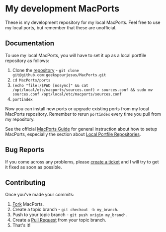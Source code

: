 # My development MacPorts

These is my development repository for my local MacPorts. Feel free to use my local ports, but remember that these are unofficial.


## Documentation

To use my local MacPorts, you will have to set it up as a local portfile repository as follows:

1. Clone the [repository](https://github.com/geekspourjesus/MacPorts) - `git clone git@github.com:geekspourjesus/MacPorts.git`
2. `cd MacPorts/ports`
3. `(echo "file:/$PWD [nosync]" && cat /opt/local/etc/macports/sources.conf) > sources.conf && sudo mv sources.conf /opt/local/etc/macports/sources.conf`
4. `portindex`

Now you can install new ports or upgrade existing ports from my local MacPorts repository. Remember to rerun `portindex` every time you pull from my repository.

See the official [MacPorts Guide](http://guide.macports.org/) for general instruction about how to setup MacPorts, especially the section about [Local Portfile Repositories](http://guide.macports.org/#development.local-repositories).


## Bug Reports

If you come across any problems, please [create a ticket](http://github.com/geekspourjesus/MacPorts/issues) and I will try to get it fixed as soon as possible.


## Contributing

Once you've made your commits:

1. [Fork](http://help.github.com/fork-a-repo/ "Fork a repo") MacPorts.
2. Create a topic branch - `git checkout -b my_branch`.
3. Push to your topic branch - `git push origin my_branch`.
4. Create a [Pull Request](http://help.github.com/pull-requests/ "Send pull requests") from your topic branch.
5. That's it!

